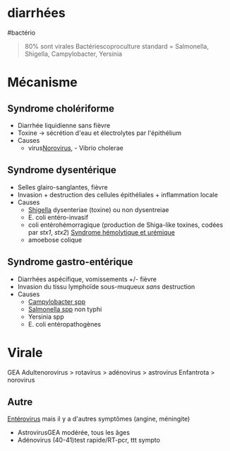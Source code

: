 # diarrhées
#bactério 


> 80% sont virales
Bactériescoproculture standard = Salmonella, Shigella, Campylobacter, Yersinia 


# Mécanisme



## Syndrome cholériforme


- Diarrhée liquidienne sans fièvre 
- Toxine -> sécrétion d'eau et électrolytes par l'épithélium 
- Causes 
    - virus[Norovirus](#norovirusnorgmd),    - Vibrio cholerae 


## Syndrome dysentérique


- Selles glairo-sanglantes, fièvre 
- Invasion + destruction des cellules épithéliales + inflammation locale 
- Causes 
    - [Shigella](#shigella-sppnorgmd) dysenteriae (toxine) ou non dysentreiae
    - E. coli entéro-invasif 
    - coli entérohémorragique (production de Shiga-like toxines, codées par _stx1_, _stx2_) [Syndrome hémolytique et urémique](#syndrome-hc3a9molytique-et-urc3a9miquenorgmd) 
    - amoebose colique 


## Syndrome gastro-entérique


- Diarrhées aspécifique, vomissements +/- fièvre 
- Invasion du tissu lymphoïde sous-muqueux _sans_ destruction 
- Causes
    - [Campylobacter spp](#campylobacter-jejuninorgmd) 
    - [Salmonella spp](#salmonella-sppnorgmd) non typhi 
    - Yersinia spp 
    - E. coli entéropathogènes 


# Virale


GEA Adultenorovirus > rotavirus > adénovirus > astrovirus
Enfantrota > norovirus 


## Autre


[Entérovirus](#entc3a9rovirusnorgmd) mais il y a d'autres symptômes (angine, méningite) 

- AstrovirusGEA modérée, tous les âges 
- Adénovirus (40-41)test rapide/RT-pcr, ttt sympto 

